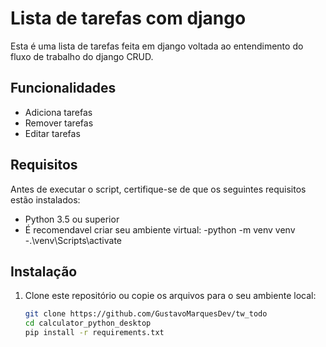 # Lista de tarefas com django

Esta é uma lista de tarefas feita em django voltada ao entendimento do fluxo de trabalho do django CRUD.

## Funcionalidades

- Adiciona tarefas
- Remover tarefas
- Editar tarefas

## Requisitos

Antes de executar o script, certifique-se de que os seguintes requisitos estão instalados:

- Python 3.5 ou superior
- É recomendavel criar seu ambiente virtual:
  -python -m venv venv
  -.\venv\Scripts\activate

## Instalação

1. Clone este repositório ou copie os arquivos para o seu ambiente local:

   ```bash
   git clone https://github.com/GustavoMarquesDev/tw_todo
   cd calculator_python_desktop
   pip install -r requirements.txt
   ```
